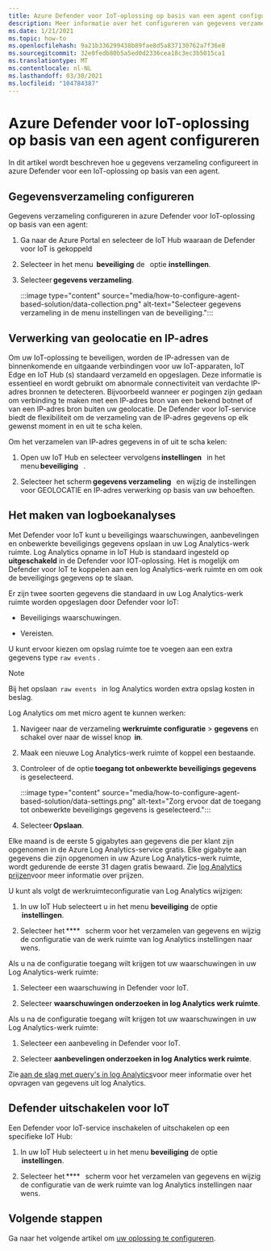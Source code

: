 ```yaml
---
title: Azure Defender voor IoT-oplossing op basis van een agent configureren
description: Meer informatie over het configureren van gegevens verzameling in azure Defender voor een IoT-oplossing op basis van een agent
ms.date: 1/21/2021
ms.topic: how-to
ms.openlocfilehash: 9a21b336299438b89fae8d5a837130762a7f36e8
ms.sourcegitcommit: 32e0fedb80b5a5ed0d2336cea18c3ec3b5015ca1
ms.translationtype: MT
ms.contentlocale: nl-NL
ms.lasthandoff: 03/30/2021
ms.locfileid: "104784387"
---
```

# <a name="configure-azure-defender-for-iot-agent-based-solution"></a>Azure Defender voor IoT-oplossing op basis van een agent configureren  

In dit artikel wordt beschreven hoe u gegevens verzameling configureert in azure Defender voor een IoT-oplossing op basis van een agent.

## <a name="configure-data-collection"></a>Gegevensverzameling configureren

Gegevens verzameling configureren in azure Defender voor IoT-oplossing op basis van een agent: 

1. Ga naar de Azure Portal en selecteer de IoT Hub waaraan de Defender voor IoT is gekoppeld 

1. Selecteer in het menu  **beveiliging** de   optie **instellingen**. 

1. Selecteer **gegevens verzameling**. 

    :::image type="content" source="media/how-to-configure-agent-based-solution/data-collection.png" alt-text="Selecteer gegevens verzameling in de menu instellingen van de beveiliging.":::

## <a name="geolocation-and-ip-address-handling"></a>Verwerking van geolocatie en IP-adres 

Om uw IoT-oplossing te beveiligen, worden de IP-adressen van de binnenkomende en uitgaande verbindingen voor uw IoT-apparaten, IoT Edge en IoT Hub (s) standaard verzameld en opgeslagen. Deze informatie is essentieel en wordt gebruikt om abnormale connectiviteit van verdachte IP-adres bronnen te detecteren. Bijvoorbeeld wanneer er pogingen zijn gedaan om verbinding te maken met een IP-adres bron van een bekend botnet of van een IP-adres bron buiten uw geolocatie. De Defender voor IoT-service biedt de flexibiliteit om de verzameling van de IP-adres gegevens op elk gewenst moment in en uit te scha kelen. 

Om het verzamelen van IP-adres gegevens in of uit te scha kelen: 

1. Open uw IoT Hub en selecteer vervolgens **instellingen**   in het menu **beveiliging**   . 

1. Selecteer het scherm **gegevens verzameling**   en wijzig de instellingen voor GEOLOCATIE en IP-adres verwerking op basis van uw behoeften. 

## <a name="log-analytics-creation"></a>Het maken van logboekanalyses 

Met Defender voor IoT kunt u beveiligings waarschuwingen, aanbevelingen en onbewerkte beveiligings gegevens opslaan in uw Log Analytics-werk ruimte. Log Analytics opname in IoT Hub is standaard ingesteld op **uitgeschakeld** in de Defender voor IOT-oplossing. Het is mogelijk om Defender voor IoT te koppelen aan een log Analytics-werk ruimte en om ook de beveiligings gegevens op te slaan. 

Er zijn twee soorten gegevens die standaard in uw Log Analytics-werk ruimte worden opgeslagen door Defender voor IoT:
 
- Beveiligings waarschuwingen.

- Vereisten. 

U kunt ervoor kiezen om opslag ruimte toe te voegen aan een extra gegevens type `raw events` . 

> [!Note] 
> Bij het opslaan  `raw events`   in log Analytics worden extra opslag kosten in beslag. 

Log Analytics om met micro agent te kunnen werken: 

1. Navigeer naar de verzameling **werkruimte configuratie**  >  **gegevens** en schakel over naar de wissel knop  **in**. 

1. Maak een nieuwe Log Analytics-werk ruimte of koppel een bestaande. 

1. Controleer of de optie **toegang tot onbewerkte beveiligings gegevens**   is geselecteerd.  

    :::image type="content" source="media/how-to-configure-agent-based-solution/data-settings.png" alt-text="Zorg ervoor dat de toegang tot onbewerkte beveiligings gegevens is geselecteerd.":::

1. Selecteer **Opslaan**.

Elke maand is de eerste 5 gigabytes aan gegevens die per klant zijn opgenomen in de Azure Log Analytics-service gratis. Elke gigabyte aan gegevens die zijn opgenomen in uw Azure Log Analytics-werk ruimte, wordt gedurende de eerste 31 dagen gratis bewaard. Zie [log Analytics prijzen](https://azure.microsoft.com/pricing/details/monitor/)voor meer informatie over prijzen. 

U kunt als volgt de werkruimteconfiguratie van Log Analytics wijzigen: 

1. In uw IoT Hub selecteert u in het menu **beveiliging** de optie  **instellingen**. 

1. Selecteer het ****   scherm voor het verzamelen van gegevens en wijzig de configuratie van de werk ruimte van log Analytics instellingen naar wens. 

Als u na de configuratie toegang wilt krijgen tot uw waarschuwingen in uw Log Analytics-werk ruimte:

1. Selecteer een waarschuwing in Defender voor IoT.

1. Selecteer **waarschuwingen onderzoeken in log Analytics werk ruimte**.

Als u na de configuratie toegang wilt krijgen tot uw waarschuwingen in uw Log Analytics-werk ruimte:

1. Selecteer een aanbeveling in Defender voor IoT.

1. Selecteer **aanbevelingen onderzoeken in log Analytics werk ruimte**. 
 
Zie [aan de slag met query's in log Analytics](../azure-monitor/logs/get-started-queries.md)voor meer informatie over het opvragen van gegevens uit log Analytics. 

## <a name="turn-off-defender-for-iot"></a>Defender uitschakelen voor IoT 

Een Defender voor IoT-service inschakelen of uitschakelen op een specifieke IoT Hub: 

1. In uw IoT Hub selecteert u in het menu **beveiliging** de optie  **instellingen**.

1. Selecteer het ****   scherm voor het verzamelen van gegevens en wijzig de configuratie van de werk ruimte van log Analytics instellingen naar wens.

## <a name="next-steps"></a>Volgende stappen 

Ga naar het volgende artikel om [uw oplossing te configureren](quickstart-configure-your-solution.md).